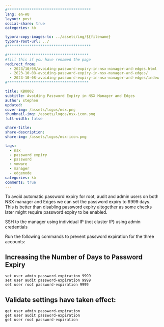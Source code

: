 ```yaml
---
#**************************************
lang: en-AU
layout: post
social-share: true
categories: kb

typora-copy-images-to: ../assets/img/${filename}
typora-root-url: ../
#**************************************

#*************************************
#fill this if you have renamed the page
redirect_from:
  - 2023/10/08/avoiding-password-expiry-in-nsx-manager-and-edges.html
  - 2023-10-08-avoiding-password-expiry-in-nsx-manager-and-edges/
  - 2023-10-08-avoiding-password-expiry-in-nsx-manager-and-edges/index.html
#*************************************

title: KB0002
subtitle: Avoiding Password Expiry in NSX Manager and Edges
author: stephen
updated:
cover-img: /assets/logos/nsx.png
thumbnail-img: /assets/logos/nsx-icon.png
full-width: false

share-title:
share-description: 
share-img: /assets/logos/nsx-icon.png

tags:
  - nsx
  - password expiry
  - password
  - vmware
  - manager
  - edgenode
categories: kb
comments: true
---
```


To avoid automatic password expiry for root, audit and admin users on both NSX manager and Edges we can set the password expiry to 9999 days. This is better than disabling password expiry altogether as some checks later might require password expiry to be enabled.

SSH to the manager using individual IP (not cluster IP) using admin credentials

Run the following commands to prevent password expiration for the three accounts:

## Increasing the Number of Days to Password Expiry

```terminal
set user admin password-expiration 9999
set user audit password-expiration 9999
set user root password-expiration 9999
```

## Validate settings have taken effect:

```terminal
get user admin password-expiration
get user audit password-expiration
get user root password-expiration
```

